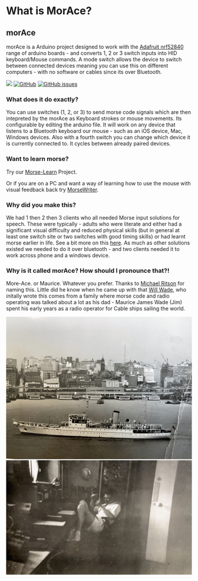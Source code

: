 # What is MorAce?

## morAce

morAce is a Arduino project designed to work with the [Adafruit nrf52840](https://www.adafruit.com/product/4062) range of arduino boards - and converts 1, 2 or 3 switch inputs into HID keyboard/Mouse commands. A mode switch allows the device to switch between connected devices meaning you can use this on different computers - with no software or cables since its over Bluetooth.

[![](https://camo.githubusercontent.com/34fbf282c2333bba3c13ec03404bed142c158529d54dde17177f6a254875b705/68747470733a2f2f696d672e736869656c64732e696f2f62616467652f4f70656e4141432d2546302539462539322541432d7265643f7374796c653d666c61745c266c696e6b3d68747470733a2f2f7777772e6f70656e6161632e6f7267)](https://www.openaac.org/) [![GitHub](https://camo.githubusercontent.com/f63354035b4e6b615bbbd68af68d09081169b5eeab22186f920f2ba235c672df/68747470733a2f2f696d672e736869656c64732e696f2f6769746875622f6c6963656e73652f61636563656e7472652f6d6f72616365)](https://camo.githubusercontent.com/f63354035b4e6b615bbbd68af68d09081169b5eeab22186f920f2ba235c672df/68747470733a2f2f696d672e736869656c64732e696f2f6769746875622f6c6963656e73652f61636563656e7472652f6d6f72616365) [![GitHub issues](https://camo.githubusercontent.com/372218edee6d0732925be0eab972b95945f616429ea63e4e9e5e2add4d3e67a7/68747470733a2f2f696d672e736869656c64732e696f2f6769746875622f6973737565732d7261772f61636563656e7472652f6d6f72616365)](https://camo.githubusercontent.com/372218edee6d0732925be0eab972b95945f616429ea63e4e9e5e2add4d3e67a7/68747470733a2f2f696d672e736869656c64732e696f2f6769746875622f6973737565732d7261772f61636563656e7472652f6d6f72616365)

### What does it do exactly?

You can use switches (1, 2, or 3) to send morse code signals which are then intepreted by the morAce as Keyboard strokes or mouse movements. Its configurable by editing the arduino file. It will work on any device that listens to a Bluetooth keyboard our mouse - such as an iOS device, Mac, Windows devices. Also with a fourth switch you can change which device it is currently connected to. It cycles between already paired devices.

### Want to learn morse?

Try our [Morse-Learn](https://github.com/AceCentre/morse-learn/) Project.

Or if you are on a PC and want a way of learning how to use the mouse with visual feedback back try [MorseWriter](https://github.com/AceCentre/MorseWriter).

### Why did you make this?

We had 1 then 2 then 3 clients who all needed Morse input solutions for speech. These were typically - adults who were literate and either had a significant visual difficulty and reduced physical skills (but in general at least one switch site or two switches with good timing skills) or had learnt morse earlier in life. See a bit more on this [here](https://acecentre.org.uk/projects/morse-code). As much as other solutions existed we needed to do it over bluetooth - and two clients needed it to work across phone and a windows device.&#x20;

### Why is it called morAce? How should I pronounce that?!

More-Ace. or Maurice. Whatever you prefer. Thanks to [Michael Ritson](https://acecentre.org.uk/about/staff/michael-ritson) for naming this. Little did he know when he came up with that [Will Wade](https://acecentre.org.uk/about/staff/will-wade), who initally wrote this comes from a family where morse code and radio operating was talked about a lot as his dad - Maurice James Wade (Jim) spent his early years as a radio operator for Cable ships sailing the world.&#x20;

![Cable ship in Sydney, Australia](.gitbook/assets/photoboat.jpg) ![Jim Wade in the radio operators room](.gitbook/assets/photo.jpg)
